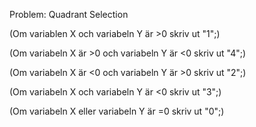 Problem: Quadrant Selection

(Om variablen X och variabeln Y är >0 skriv ut "1";)

(Om variabeln X är >0 och variabeln Y är <0 skriv ut "4";)

(Om variabeln X är <0 och variabeln Y är >0 skriv ut "2";)

(Om variabeln X och variabeln Y är <0 skriv ut "3";)

(Om variabeln X eller variabeln Y är =0 skriv ut "0";)
